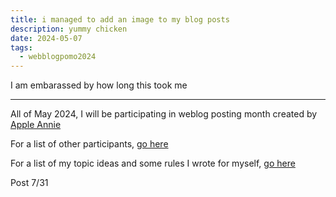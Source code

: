 ```yaml
---
title: i managed to add an image to my blog posts
description: yummy chicken
date: 2024-05-07
tags:
  - webblogpomo2024
---
```


I am embarassed by how long this took me


---
All of May 2024, I will be participating in weblog posting month created by <a href="https://weblog.anniegreens.lol/weblog-posting-month-2024">Apple Annie</a>

For a list of other participants, <a href="https://weblog.anniegreens.lol/weblog-posting-month-2024/participators">go here</a>

For a list of my topic ideas and some rules I wrote for myself, <a href="/weblogpomo2024/">go here</a>

Post 7/31